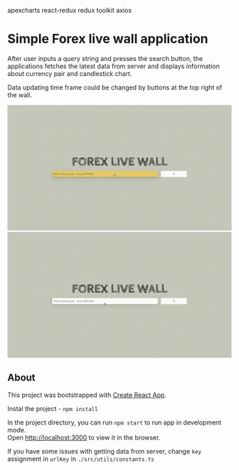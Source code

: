 apexcharts
react-redux
redux toolkit
axios

# Simple Forex live wall application

After user inputs a query string and presses the search button, the applications fetches the latest data from server and displays information about currency pair and candlestick chart.

Data updating time frame could be changed by buttons at the top right of the wall.

![Header](./public/demo.gif)
![Header](./public/demo1.gif)


## About


This project was bootstrapped with [Create React App](https://github.com/facebook/create-react-app).

Instal the project - `npm install`

In the project directory, you can run `npm start` to run app in development mode.<br>
Open [http://localhost:3000](http://localhost:3000) to view it in the browser.

If you have some issues with getting data from server, change `key` assignment in `urlKey` in `./src/utils/constants.ts`
